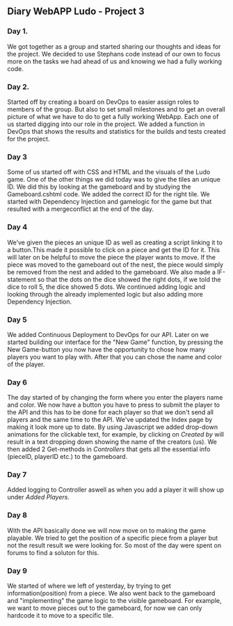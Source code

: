 ## Diary WebAPP Ludo - Project 3
 
### Day 1.
We got together as a group and started sharing our thoughts and ideas for the project. We decided to use Stephans code instead of our own to focus more on the tasks we had ahead of us and knowing we had a fully working code.

### Day 2.
Started off by creating a board on DevOps to easier assign roles to members of the group. But also to set small milestones and to get an overall picture of what we have to do to get a fully working WebApp. Each one of us started digging into our role in the project. We added a function in DevOps that shows the results and statistics for the builds and tests created for the project. 

### Day 3
Some of us started off with CSS and HTML and the visuals of the Ludo game.
One of the other things we did today was to give the tiles an unique ID. We did this by looking at the gameboard and by studying the Gameboard.cshtml code. We added the correct ID for the right tile. We started with Dependency Injection and gamelogic for the game but that resulted with a mergeconflict at the end of the day.

### Day 4
We’ve given the pieces an unique ID as well as creating a script linking it to a button.This made it possible to click on a piece and get the ID for it. This will later on be helpful to move the piece the player wants to move. If the piece was moved to the gameboard out of the nest, the piece would simply be removed from the nest and added to the gameboard.  We also made a IF-statement so that the dots on the dice showed the right dots, if we told the dice to roll 5, the dice showed 5 dots. 
We continued adding logic and looking through the already implemented logic but also adding more Dependency Injection.

### Day 5
We added Continuous Deployment to DevOps for our API. Later on we started building our interface for the "New Game" function, by pressing the New Game-button you now have the opportunity to chose how many players you want to play with. After that you can chose the name and color of the player. 

### Day 6
The day started of by changing the form where you enter the players name and color. We now have a button you have to press to submit the player to the API and this has to be done for each player so that we don't send all players and the same time to the API. We've updated the Index page by making it look more up to date. By using Javascript we added drop-down animations for the clickable text, for example, by clicking on *Created by* will result in a text dropping down showing the name of the creators (us). We then added 2 Get-methods in  *Controllers* that gets all the essential info (pieceID, playerID etc.) to the gameboard.

### Day 7
Added logging to Controller aswell as when you add a player it will show up under *Added Players*.

### Day 8
With the API basically done we will now move on to making the game playable. We tried to get the position of a specific piece from a player but not the result result we were looking for. So most of the day were spent on forums to find a soluton for this.

### Day 9
We started of where we left of yesterday, by trying to get information(position) from a piece. We also went back to the gameboard and "implementing" the game logic to the visible gameboard. For example, we want to move pieces out to the gameboard, for now we can only hardcode it to move to a specific tile.
